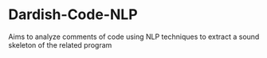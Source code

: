 # Dardish-Code-NLP
Aims to analyze comments of code using NLP techniques to extract a sound skeleton of the related program
